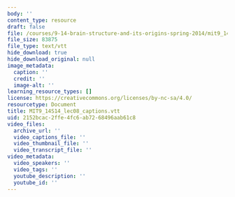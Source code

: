 ```yaml
---
body: ''
content_type: resource
draft: false
file: /courses/9-14-brain-structure-and-its-origins-spring-2014/mit9_14s14_lec08_captions.vtt
file_size: 83875
file_type: text/vtt
hide_download: true
hide_download_original: null
image_metadata:
  caption: ''
  credit: ''
  image-alt: ''
learning_resource_types: []
license: https://creativecommons.org/licenses/by-nc-sa/4.0/
resourcetype: Document
title: MIT9_14S14_lec08_captions.vtt
uid: 2152bcac-2ffe-4fc6-ab72-68496aab61c8
video_files:
  archive_url: ''
  video_captions_file: ''
  video_thumbnail_file: ''
  video_transcript_file: ''
video_metadata:
  video_speakers: ''
  video_tags: ''
  youtube_description: ''
  youtube_id: ''
---
```

